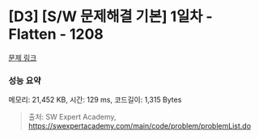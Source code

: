 # [D3] [S/W 문제해결 기본] 1일차 - Flatten - 1208 

[문제 링크](https://swexpertacademy.com/main/code/problem/problemDetail.do?contestProbId=AV139KOaABgCFAYh) 

### 성능 요약

메모리: 21,452 KB, 시간: 129 ms, 코드길이: 1,315 Bytes



> 출처: SW Expert Academy, https://swexpertacademy.com/main/code/problem/problemList.do